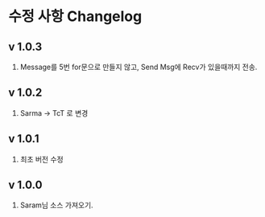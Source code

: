수정 사항 Changelog
==================

v 1.0.3
-------
1. Message를 5번 for문으로 만들지 않고, Send Msg에 Recv가 있을때까지 전송.

v 1.0.2
-------
1. Sarma -> TcT 로 변경

v 1.0.1
-------
1. 최초 버전 수정

v 1.0.0
-------
1. Saram님 소스 가져오기.

